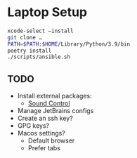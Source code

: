 # Laptop Setup

```bash
xcode-select —install
git clone …
PATH=$PATH:$HOME/Library/Python/3.9/bin
poetry install
./scripts/ansible.sh
```

## TODO

- Install external packages:
  - [Sound Control](https://staticz.com/soundcontrol/) 
- Manage JetBrains configs
- Create an ssh key?
- GPG keys?
- Macos settings?
  - Default browser
  - Prefer tabs
